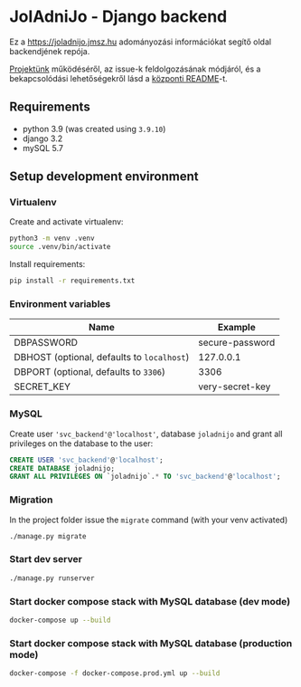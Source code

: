 # JolAdniJo - Django backend

Ez a https://joladnijo.jmsz.hu adományozási információkat segítő oldal backendjének repója.

[Projektünk](https://github.com/orgs/joladnijo/projects/1/) működéséről, az issue-k feldolgozásának módjáról, és a bekapcsolódási lehetőségekről lásd a [központi README](https://github.com/joladnijo/joladnijo-docs/blob/main/README.md#hogyan-seg%C3%ADthetsz---m%C5%B1k%C3%B6d%C3%A9s%C3%BCnk)-t.

## Requirements

* python 3.9 (was created using `3.9.10`)
* django 3.2
* mySQL 5.7

## Setup development environment

### Virtualenv

Create and activate virtualenv:

```bash
python3 -m venv .venv
source .venv/bin/activate
```

Install requirements:

```bash
pip install -r requirements.txt
```

### Environment variables

| Name | Example |
| --- | --- |
| DBPASSWORD | secure-password
| DBHOST (optional, defaults to `localhost`) | 127.0.0.1
| DBPORT (optional, defaults to `3306`) | 3306
| SECRET_KEY | very-secret-key

### MySQL

Create user `'svc_backend'@'localhost'`, database `joladnijo` and grant all privileges on the database to the user:

```sql
CREATE USER 'svc_backend'@'localhost';
CREATE DATABASE joladnijo;
GRANT ALL PRIVILEGES ON `joladnijo`.* TO 'svc_backend'@'localhost';
```

### Migration

In the project folder issue the `migrate` command (with your venv activated)

```bash
./manage.py migrate
```

### Start dev server

```bash
./manage.py runserver
```

### Start docker compose stack with MySQL database (dev mode)
```bash
docker-compose up --build
```

### Start docker compose stack with MySQL database (production mode)
```bash
docker-compose -f docker-compose.prod.yml up --build
```
